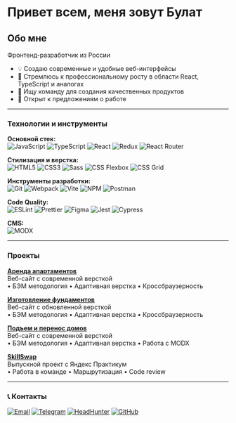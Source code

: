 # Привет всем, меня зовут Булат

## Обо мне
Фронтенд-разработчик из России

- 💡 Создаю современные и удобные веб-интерфейсы
- 🚀 Стремлюсь к профессиональному росту в области React, TypeScript и аналогах 
- 👥 Ищу команду для создания качественных продуктов
- 📍 Открыт к предложениям о работе

---

### Технологии и инструменты

**Основной стек:**  
![JavaScript](https://img.shields.io/badge/JavaScript-F7DF1E?style=for-the-badge&logo=javascript&logoColor=black)
![TypeScript](https://img.shields.io/badge/TypeScript-3178C6?style=for-the-badge&logo=typescript&logoColor=white)
![React](https://img.shields.io/badge/React-61DAFB?style=for-the-badge&logo=react&logoColor=black)
![Redux](https://img.shields.io/badge/Redux-764ABC?style=for-the-badge&logo=redux&logoColor=white)
![React Router](https://img.shields.io/badge/React_Router-CA4245?style=for-the-badge&logo=react-router&logoColor=white)

**Стилизация и верстка:**  
![HTML5](https://img.shields.io/badge/HTML5-E34F26?style=for-the-badge&logo=html5&logoColor=white)
![CSS3](https://img.shields.io/badge/CSS3-1572B6?style=for-the-badge&logo=css3&logoColor=white)
![Sass](https://img.shields.io/badge/Sass-CC6699?style=for-the-badge&logo=sass&logoColor=white)
![CSS Flexbox](https://img.shields.io/badge/Flexbox-1572B6?style=for-the-badge&logo=css3&logoColor=white)
![CSS Grid](https://img.shields.io/badge/CSS_Grid-1572B6?style=for-the-badge&logo=css3&logoColor=white)

**Инструменты разработки:**  
![Git](https://img.shields.io/badge/Git-F05032?style=for-the-badge&logo=git&logoColor=white)
![Webpack](https://img.shields.io/badge/Webpack-8DD6F9?style=for-the-badge&logo=webpack&logoColor=black)
![Vite](https://img.shields.io/badge/Vite-646CFF?style=for-the-badge&logo=vite&logoColor=white)
![NPM](https://img.shields.io/badge/npm-CB3837?style=for-the-badge&logo=npm&logoColor=white)
![Postman](https://img.shields.io/badge/Postman-FF6C37?style=for-the-badge&logo=postman&logoColor=white)

**Code Quality:**  
![ESLint](https://img.shields.io/badge/ESLint-4B3263?style=for-the-badge&logo=eslint&logoColor=white)
![Prettier](https://img.shields.io/badge/Prettier-F7B93E?style=for-the-badge&logo=prettier&logoColor=black)
![Figma](https://img.shields.io/badge/Figma-F24E1E?style=for-the-badge&logo=figma&logoColor=white)
![Jest](https://img.shields.io/badge/Jest-C21325?style=for-the-badge&logo=jest&logoColor=white)
![Cypress](https://img.shields.io/badge/Cypress-17202C?style=for-the-badge&logo=cypress&logoColor=white)

**CMS:**  
![MODX](https://img.shields.io/badge/MODX-102C53?style=for-the-badge&logo=modx&logoColor=white)

---

### Проекты

**[Аренда апартаментов](https://isaakievskaya7.ru/)**  
Веб-сайт с современной версткой  
• БЭМ методология • Адаптивная верстка • Кроссбраузерность

**[Изготовление фундаментов](https://fundament-ph.ru/)**  
Веб-сайт с обновленной версткой  
• БЭМ методология • Адаптивная верстка • Кроссбраузерность

**[Подъем и перенос домов](https://stroi-svai.ru/)**  
Веб-сайт с современной версткой  
• БЭМ методология • Адаптивная верстка • Работа с MODX

**[SkillSwap](https://github.com/Bulat-G/SkillSwap_36_1)**  
Выпускной проект с Яндекс Практикум  
• Работа в команде • Маршрутизация • Code review

---

### 📞 Контакты  

[![Email](https://img.shields.io/badge/Email-168DE2?style=for-the-badge&logo=mail.ru&logoColor=white)](mailto:bulat_rimovich@mail.ru) 
[![Telegram](https://img.shields.io/badge/Telegram-26A5E4?style=for-the-badge&logo=telegram&logoColor=white)](https://t.me/bulat_gbr) 
[![HeadHunter](https://img.shields.io/badge/hh.ru-FF0000?style=for-the-badge&logo=headhunter&logoColor=white)](https://hh.ru/resume/c35f97fdff0cd7ba6a0039ed1f623462723464) 
[![GitHub](https://img.shields.io/badge/GitHub-181717?style=for-the-badge&logo=github&logoColor=white)](https://github.com/Bulat-G) 
